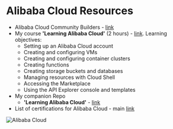 # Alibaba Cloud Resources
 - Alibaba Cloud Community Builders - [link](https://www.alibabacloud.com/campaign/communitybuilder)
 - My course **'Learning Alibaba Cloud'** (2 hours) - [link](https://www.linkedin.com/learning/learning-alibaba-cloud).  Learning objectives: 
    - Setting up an Alibaba Cloud account
    - Creating and configuring VMs
    - Creating and configuring container clusters
    - Creating functions
    - Creating storage buckets and databases
    - Managing resources with Cloud Shell
    - Accessing the Marketplace
    - Using the API Explorer console and templates  
  - My companion Repo
    - **'Learning Alibaba Cloud'** - [link](https://github.com/lynnlangit/learning-alibaba-cloud)  
  - List of certifications for Alibaba Cloud - main [link](https://edu.alibabacloud.com/certification)

 ![Alibaba Cloud](https://github.com/lynnlangit/learning-cloud/blob/master/AlibabaCloud/alibaba-cloud.png)



